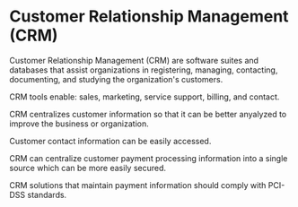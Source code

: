 # Customer Relationship Management (CRM)

Customer Relationship Management (CRM) are software suites and databases that assist organizations in registering, managing, contacting, documenting, and studying the organization's customers.

CRM tools enable: sales, marketing, service support, billing, and contact.

CRM centralizes customer information so that it can be better anyalyzed to improve the business or organization.

Customer contact information can be easily accessed.

CRM can centralize customer payment processing information into a single source which can be more easily secured.

CRM solutions that maintain payment information should comply with PCI-DSS standards.

